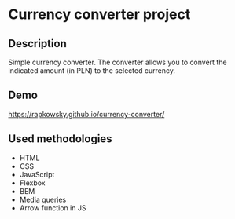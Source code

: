 # Currency converter project

## Description

Simple currency converter.
The converter allows you to convert the indicated amount (in PLN) to the selected currency.

## Demo

https://rapkowsky.github.io/currency-converter/

## Used methodologies

- HTML
- CSS
- JavaScript
- Flexbox
- BEM
- Media queries
- Arrow function in JS
